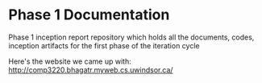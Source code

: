 # Phase 1 Documentation
Phase 1 inception report repository which holds all the documents, codes, inception artifacts for the first phase of the iteration cycle

Here's the website we came up with: http://comp3220.bhagatr.myweb.cs.uwindsor.ca/
